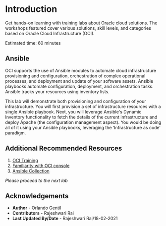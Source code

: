 # Introduction

Get hands-on learning with training labs about Oracle cloud solutions. The workshops featured cover various solutions, skill levels, and categories based on Oracle Cloud Infrastructure (OCI).

Estimated time: 60 minutes

## Ansible

OCI supports the use of Ansible modules to automate cloud infrastructure provisioning and configuration, orchestration of complex operational processes, and deployment and update of your software assets. Ansible playbooks automate configuration, deployment, and orchestration tasks. Ansible tracks your resources using inventory lists.

This lab will demonstrate both provisioning and configuration of your infrastructure. You will first provision a set of infrastructure resources with a single Ansible playbook. Next, you will leverage Ansible's Dynamic Inventory functionality to fetch the details of the current infrastructure and deploy Apache (the configuration management aspect). You would be doing all of it using your Ansible playbooks, leveraging the ‘Infrastructure as code’ paradigm.


## Additional Recommended Resources

1. [OCI Training](https://cloud.oracle.com/en_US/iaas/training)
2. [Familiarity with OCI console](https://docs.cloud.oracle.com/iaas/Content/GSG/Concepts/console.htm)
3. [Ansible Collection](https://docs.oracle.com/en-us/iaas/Content/API/SDKDocs/ansible.htm)

*Please proceed to the next lab*

## Acknowledgements

- **Author** - Orlando Gentil
- **Contributors** - Rajeshwari Rai
- **Last Updated By/Date** - Rajeshwari Rai/18-02-2021


